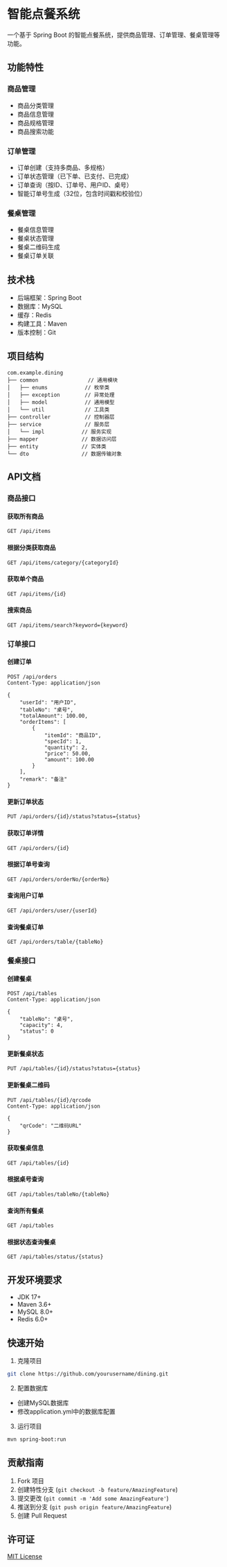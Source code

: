 # 智能点餐系统

一个基于 Spring Boot 的智能点餐系统，提供商品管理、订单管理、餐桌管理等功能。

## 功能特性

### 商品管理
- 商品分类管理
- 商品信息管理
- 商品规格管理
- 商品搜索功能

### 订单管理
- 订单创建（支持多商品、多规格）
- 订单状态管理（已下单、已支付、已完成）
- 订单查询（按ID、订单号、用户ID、桌号）
- 智能订单号生成（32位，包含时间戳和校验位）

### 餐桌管理
- 餐桌信息管理
- 餐桌状态管理
- 餐桌二维码生成
- 餐桌订单关联

## 技术栈

- 后端框架：Spring Boot
- 数据库：MySQL
- 缓存：Redis
- 构建工具：Maven
- 版本控制：Git

## 项目结构

```
com.example.dining
├── common                // 通用模块
│   ├── enums            // 枚举类
│   ├── exception        // 异常处理
│   ├── model            // 通用模型
│   └── util             // 工具类
├── controller           // 控制器层
├── service              // 服务层
│   └── impl            // 服务实现
├── mapper              // 数据访问层
├── entity              // 实体类
└── dto                 // 数据传输对象
```

## API文档

### 商品接口

#### 获取所有商品
```
GET /api/items
```

#### 根据分类获取商品
```
GET /api/items/category/{categoryId}
```

#### 获取单个商品
```
GET /api/items/{id}
```

#### 搜索商品
```
GET /api/items/search?keyword={keyword}
```

### 订单接口

#### 创建订单
```
POST /api/orders
Content-Type: application/json

{
    "userId": "用户ID",
    "tableNo": "桌号",
    "totalAmount": 100.00,
    "orderItems": [
        {
            "itemId": "商品ID",
            "specId": 1,
            "quantity": 2,
            "price": 50.00,
            "amount": 100.00
        }
    ],
    "remark": "备注"
}
```

#### 更新订单状态
```
PUT /api/orders/{id}/status?status={status}
```

#### 获取订单详情
```
GET /api/orders/{id}
```

#### 根据订单号查询
```
GET /api/orders/orderNo/{orderNo}
```

#### 查询用户订单
```
GET /api/orders/user/{userId}
```

#### 查询餐桌订单
```
GET /api/orders/table/{tableNo}
```

### 餐桌接口

#### 创建餐桌
```
POST /api/tables
Content-Type: application/json

{
    "tableNo": "桌号",
    "capacity": 4,
    "status": 0
}
```

#### 更新餐桌状态
```
PUT /api/tables/{id}/status?status={status}
```

#### 更新餐桌二维码
```
PUT /api/tables/{id}/qrcode
Content-Type: application/json

{
    "qrCode": "二维码URL"
}
```

#### 获取餐桌信息
```
GET /api/tables/{id}
```

#### 根据桌号查询
```
GET /api/tables/tableNo/{tableNo}
```

#### 查询所有餐桌
```
GET /api/tables
```

#### 根据状态查询餐桌
```
GET /api/tables/status/{status}
```

## 开发环境要求

- JDK 17+
- Maven 3.6+
- MySQL 8.0+
- Redis 6.0+

## 快速开始

1. 克隆项目
```bash
git clone https://github.com/yourusername/dining.git
```

2. 配置数据库
- 创建MySQL数据库
- 修改application.yml中的数据库配置

3. 运行项目
```bash
mvn spring-boot:run
```

## 贡献指南

1. Fork 项目
2. 创建特性分支 (`git checkout -b feature/AmazingFeature`)
3. 提交更改 (`git commit -m 'Add some AmazingFeature'`)
4. 推送到分支 (`git push origin feature/AmazingFeature`)
5. 创建 Pull Request

## 许可证

[MIT License](LICENSE) 